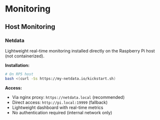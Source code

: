 # Monitoring

## Host Monitoring

### Netdata
Lightweight real-time monitoring installed directly on the Raspberry Pi host (not containerized).

**Installation:**
```bash
# On RP5 host
bash <(curl -Ss https://my-netdata.io/kickstart.sh)
```

**Access:**
- Via nginx proxy: `https://netdata.local` (recommended)
- Direct access: `http://pi.local:19999` (fallback)
- Lightweight dashboard with real-time metrics
- No authentication required (internal network only)